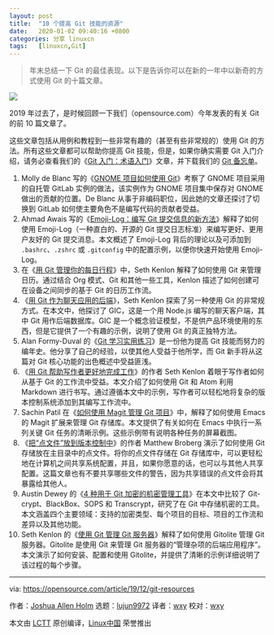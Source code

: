 ```yaml
---
layout: post
title:	"10 个提高 Git 技能的资源"
date:	2020-01-02 09:40:16 +0800 
categories:	分享 linuxcn 
tags:	[linuxcn,Git]
---
```




> 
> 年末总结一下 Git 的最佳表现。以下是告诉你可以在新的一年中以新奇的方式使用 Git 的十篇文章。
> 
> 
> 


![](/Asserts/Images//attachment/album/202001/02/093934q5ifu46u4nuq4lgi.jpg)


2019 年过去了，是时候回顾一下我们（opensource.com）今年发表的有关 Git 的前 10 篇文章了。


这些文章包括从用例和教程到一些非常有趣的（甚至有些非常规的）使用 Git 的方法。所有这些文章都可以帮助你提高 Git 技能，但是，如果你确实需要 Git 入门介绍，请务必查看我们的《[Git 入门：术语入门](https://opensource.com/article/19/2/git-terminology)》文章，并下载我们的 [Git 备忘单](https://opensource.com/downloads/cheat-sheet-git)。


1. Molly de Blanc 写的《[GNOME 项目如何使用 Git](https://opensource.com/article/19/10/how-gnome-uses-git)》考察了 GNOME 项目采用的自托管 GitLab 实例的做法，该实例作为 GNOME 项目集中保存对 GNOME 做出的贡献的位置。De Blanc 从事于非编码职位，因此她的文章还探讨了切换到 GitLab 如何使主要角色不是编写代码的贡献者受益。
2. Ahmad Awais 写的《[Emoji-Log：编写 Git 提交信息的新方法](/article-10627-1.html)》解释了如何使用 Emoji-Log（一种直白的、开源的 Git 提交日志标准）来编写更好、更用户友好的 Git 提交消息。本文概述了 Emoji-Log 背后的理论以及可添加到 `.bashrc`、`.zshrc` 或 `.gitconfig` 中的配置示例，以便你快速开始使用 Emoji-Log。
3. 在《[用 Git 管理你的每日行程](/article-11320-1.html)》中，Seth Kenlon 解释了如何使用 Git 来管理日历。通过结合 Org 模式、Git 和其他一些工具，Kenlon 描述了如何创建可在设备之间同步的基于 Git 的日历工作流。
4. 《[用 Git 作为聊天应用的后端](/article-11342-1.html)》，Seth Kenlon 探索了另一种使用 Git 的非常规方式。在本文中，他探讨了 GIC，这是一个用 Node.js 编写的聊天客户端，其中 Git 用作后端数据库。GIC 是一个概念验证模型，不是供产品环境使用的东西，但是它提供了一个有趣的示例，说明了使用 Git 的真正独特方法。
5. Alan Formy-Duval 的《[Git 学习实用练习](https://opensource.com/article/19/5/practical-learning-exercise-git)》是一份他为提高 Git 技能而努力的编年史。他分享了自己的经验，以使其他人受益于他所学，而 Git 新手将从这篇对 Git 核心功能的出色概述中受益匪浅。
6. 《[用 Git 帮助写作者更好地完成工作](/article-11499-1.html)》的作者 Seth Kenlon 着眼于写作者如何从基于 Git 的工作流中受益。本文介绍了如何使用 Git 和 Atom 利用 Markdown 进行书写。通过遵循本文中的示例，写作者可以轻松地将复杂的版本控制系统添加到其编写工作流中。
7. Sachin Patil 在《[如何使用 Magit 管理 Git 项目](https://opensource.com/article/19/1/how-use-magit)》中，解释了如何使用 Emacs 的 Magit 扩展来管理 Git 存储库。本文提供了有关如何在 Emacs 中执行一系列关键 Git 任务的清晰示例。这些示例带有说明各种任务的屏幕截图。
8. 《[把“点文件”放到版本控制中](/article-11419-1.html)》的作者 Matthew Broberg 演示了如何使用 Git 存储放在主目录中的点文件。将你的点文件存储在 Git 存储库中，可以更轻松地在计算机之间共享系统配置，并且，如果你愿意的话，也可以与其他人共享配置。这篇文章也有不要共享哪些文件的警告，因为共享错误的点文件会将其暴露给其他人。
9. Austin Dewey 的《[4 种用于 Git 加密的机密管理工具](https://opensource.com/article/19/2/secrets-management-tools-git)》在本文中比较了 Git-crypt、BlackBox、SOPS 和 Transcrypt，研究了在 Git 中存储机密的工具。本文涵盖四个主要领域：支持的加密类型、每个项目的目标、项目的工作流和差异以及其他功能。
10. Seth Kenlon 的《[使用 Git 管理 Git 服务器](https://opensource.com/article/19/4/server-administration-git)》解释了如何使用 Gitolite 管理 Git 服务器。Gitolite 是使用 Git 来管理 Git 服务器的“管理杂项的后端应用程序”。本文演示了如何安装、配置和使用 Gitolite，并提供了清晰的示例详细说明了该过程的每个步骤。




---


via: <https://opensource.com/article/19/12/git-resources>


作者：[Joshua Allen Holm](https://opensource.com/users/holmja) 选题：[lujun9972](https://github.com/lujun9972) 译者：[wxy](https://github.com/wxy) 校对：[wxy](https://github.com/wxy)


本文由 [LCTT](https://github.com/LCTT/TranslateProject) 原创编译，[Linux中国](https://linux.cn/) 荣誉推出
